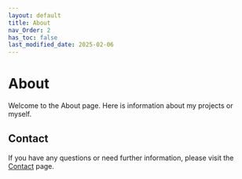 ```yaml
---
layout: default
title: About
nav_Order: 2
has_toc: false
last_modified_date: 2025-02-06
---
```


# About

Welcome to the About page. Here is information about my projects or myself.


## Contact

If you have any questions or need further information, please visit the [Contact](https://corp-i1.github.io/Github-Pages/contact/) page.
